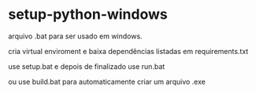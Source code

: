 # setup-python-windows
arquivo .bat para ser usado em windows.

cria virtual enviroment e baixa dependências listadas em requirements.txt

use setup.bat e depois de finalizado use run.bat

ou use build.bat para automaticamente criar um arquivo .exe
